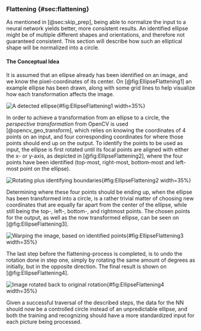 ### Flattening {#sec:flattening}
As mentioned in [@sec:skip_prep], being able to normalize the input to a neural network yields better, more consistent results. An identified ellipse might be of multiple different shapes and orientations, and therefore not guaranteed consistent. This section will describe how such an elliptical shape will be normalized into a circle.

#### The Conceptual Idea
It is assumed that an ellipse already has been identified on an image, and we know the pixel-coordinates of its center. On [@fig:EllipseFlattening1] an example ellipse has been drawn, along with some grid lines to help visualize how each transformation affects the image.

![A detected ellipse](report/assets/pictures/Ellipse1.png){#fig:EllipseFlattening1 width=35%}

In order to achieve a transformation from an ellipse to a circle, the _perspective transformation_ from OpenCV is used [@opencv_geo_transform], which relies on knowing the coordinates of 4 points on an input, and four corresponding coordinates for where those points should end up on the output. To identify the points to be used as input, the ellipse is first rotated until its focal points are aligned with either the x- or y-axis, as depicted in [@fig:EllipseFlattening2], where the four points have been identified (top-most, right-most, bottom-most and left-most point on the ellipse).

![Rotating plus identifying boundaries](report/assets/pictures/Ellipse2_1.png){#fig:EllipseFlattening2 width=35%}

Determining where these four points should be ending up, when the ellipse has been transformed into a circle, is a rather trivial matter of choosing new coordinates that are equally far apart from the center of the ellipse, while still being the top-, left-, bottom-, and rightmost points. The chosen points for the output, as well as the now transformed ellipse, can be seen on [@fig:EllipseFlattening3].

![Warping the image, based on identified points](report/assets/pictures/Ellipse3_1.png){#fig:EllipseFlattening3 width=35%}

The last step before the flattening-process is completed, is to undo the rotation done in step one, simply by rotating the same amount of degrees as initially, but in the opposite direction. The final result is shown on [@fig:EllipseFlattening4].

![Image rotated back to original rotation](report/assets/pictures/Ellipse4.png){#fig:EllipseFlattening4 width=35%}

Given a successful traversal of the described steps, the data for the NN should now be a controlled circle instead of an unpredictable ellipse, and both the training and recognizing should have a more standardized input for each picture being processed.   
